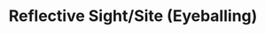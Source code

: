---
pid: CH343
title: Reflective Sight/Site (Eyeballing)
location_transcription: City Hall/Center City
zipcode: '19119'
outside_phl: 
neighborhood: Mount Airy
age: '31'
age_range: 30-39
instagram: 
image_file_name: CH_343.jpg
proposal_transcription: The eye will be reflective & people can walk up to it & see
  themselves. It will represent things seen & things that will be seen.
topic: History,Inclusivity
topic_summary: 0, 0
type: Interactive,Conceptual
keywords_other: 
credit: Stephanie Cunningham
image_labels: 
twitter: stephacunning
facebook: stephacunning
permalink: "/monuments/ch343/"
layout: item-page
---